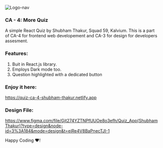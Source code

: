 ![Logo-nav](https://s3.ap-south-1.amazonaws.com/kalvi-education.github.io/front-end-web-development/Kalvium-Logo.png)

### CA - 4: More Quiz
A simple React Quiz by Shubham Thakur, Squad 59, Kalvium.
This is a part of CA-4 for frontend web developement and CA-3 for design for developers assesment.

### Features:
1. Buit in React.js library.
2. Employs Dark mode too.
3. Question highlighted with a dedicated button

### Enjoy it here:
https://quiz-ca-4-shubham-thakur.netlify.app
### Design File:
https://www.figma.com/file/Gjt274YZTNPfUUOe8o3efh/Quiz_App(ShubhamThakur)?type=design&node-id=3%3A184&mode=design&t=eiRe4V8BaPnecTJI-1

Happy Coding ❤️!
